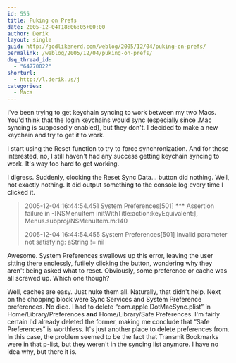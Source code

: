 ```yaml
---
id: 555
title: Puking on Prefs
date: 2005-12-04T18:06:05+00:00
author: Derik
layout: single
guid: http://godlikenerd.com/weblog/2005/12/04/puking-on-prefs/
permalink: /weblog/2005/12/04/puking-on-prefs/
dsq_thread_id:
  - "64770022"
shorturl:
  - http://l.derik.us/j
categories:
  - Macs
---
```

I've been trying to get keychain syncing to work between my two Macs. You'd think that the login keychains would sync (especially since .Mac syncing is supposedly enabled), but they don't. I decided to make a new keychain and try to get it to work.

I start using the Reset function to try to force synchronization. And for those interested, no, I still haven't had any success getting keychain syncing to work. It's way too hard to get working.

I digress. Suddenly, clocking the Reset Sync Data&#8230; button did nothing. Well, not exactly nothing. It did output something to the console log every time I clicked it.

> 2005-12-04 16:44:54.451 System Preferences[501] \*** Assertion failure in -[NSMenuItem initWithTitle:action:keyEquivalent:], Menus.subproj/NSMenuItem.m:140
> 
> 2005-12-04 16:44:54.455 System Preferences[501] Invalid parameter not satisfying: aString != nil

Awesome. System Preferences swallows up this error, leaving the user sitting there endlessly, futilely clicking the button, wondering why they aren't being asked what to reset. Obviously, some preference or cache was all screwed up. Which one though?

Well, caches are easy. Just nuke them all. Naturally, that didn't help. Next on the chopping block were Sync Services and System Preference preferences. No dice. I had to delete &#8220;com.apple.DotMacSync.plist&#8221; in Home/Library/Preferences **and** Home/Library/Safe Preferences. I'm fairly certain I'd already deleted the former, making me conclude that &#8220;Safe Preferences&#8221; is worthless. It's just another place to delete preferences from. In this case, the problem seemed to be the fact that Transmit Bookmarks were in that p-list, but they weren't in the syncing list anymore. I have no idea why, but there it is.